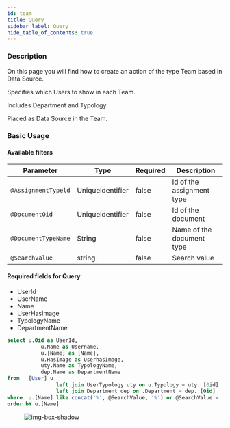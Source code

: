 ```yaml
---
id: team
title: Query
sidebar_label: Query
hide_table_of_contents: true
---
```


### Description

On this page you will find how to create an action of the type Team based in Data Source.

Specifies which Users to show in each Team.

<p>Includes Department and Typology.</p>
<p>Placed as Data Source in the Team.</p>

<h3>Basic Usage</h3>

#### Available filters

<table className="custom-table">
    <thead> 
        <tr>
            <th>Parameter</th>
            <th>Type</th>
            <th>Required</th>
            <th>Description</th>
        </tr>
    </thead>
    <tbody>
    <tr className="selected">
            <td><code>@AssignmentTypeld</code></td>
             <td>Uniqueidentifier</td>
            <td>false</td>
            <td> Id of the assignment type </td>
        </tr>
         <tr className="selected">
            <td><code>@DocumentOid</code></td>
             <td>Uniqueidentifier</td>
            <td>false</td>
            <td> Id of the document </td>
        </tr>
        <tr className="selected">
            <td><code>@DocumentTypeName</code></td>
             <td>String</td>
            <td>false</td>
            <td>Name of the document type </td>
        </tr>
         <tr className="selected">
            <td><code>@SearchValue</code></td>
             <td>string</td>
            <td>false</td>
             <td>Search value </td>
        </tr>
    </tbody>
</table>

#### Required fields for Query

- UserId
- UserName
- Name
- UserHasImage
- TypologyName
- DepartmentName

```sql
select u.Oid as UserId,
           u.Name as Username,
           u.[Name] as [Name],
           u.HasImage as UserhasImage,
           uty.Name as TypologyName,
           dep.Name as DepartmentName
from   [User] u
                left join UserTypology uty on u.Typology = uty. [0id]
                left join Department dep on .Department = dep. [Oid]
where  u.[Name] like concat('%', @SearchValue, '%') or @SearchValue = ''
order bY u.[Name]

```

<figure>

![img-box-shadow](/img/craft/configuration/action/documentAssignmentType_example.png)

</figure>
